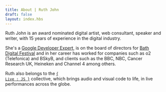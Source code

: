 ```yaml
---
title: About | Ruth John
draft: false
layout: index.hbs
---
```


Ruth John is an award nominated digital artist, web consultant, speaker and writer, with 15 years of experience in the digital industry.

She's a [Google Developer Expert](https://developers.google.com/experts/people/ruth-john), is on the board of directors for [Bath Digital Festival](https://bathdigitalfestival.co.uk/) and in her career has worked for companies such as o2 (Telefonica) and BSkyB, and clients such as the BBC, NBC, Cancer Research UK, Heineken and Channel 4 among others.

<!-- Check out her 'Things' to see her range of previous work, digital installations, talk engagements and published articles. -->

Ruth also belongs to the <code>[{ Live : JS }](https://livejs.network)</code> collective, which brings audio and visual code to life, in live performances across the globe.